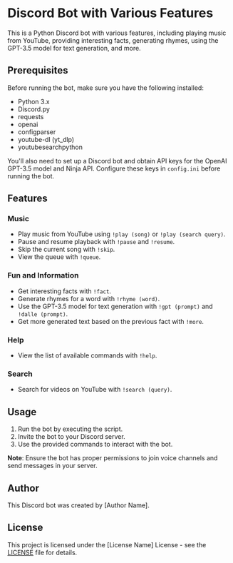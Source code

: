 # Discord Bot with Various Features

This is a Python Discord bot with various features, including playing music from YouTube, providing interesting facts, generating rhymes, using the GPT-3.5 model for text generation, and more.

## Prerequisites

Before running the bot, make sure you have the following installed:

- Python 3.x
- Discord.py
- requests
- openai
- configparser
- youtube-dl (yt_dlp)
- youtubesearchpython

You'll also need to set up a Discord bot and obtain API keys for the OpenAI GPT-3.5 model and Ninja API. Configure these keys in `config.ini` before running the bot.

## Features

### Music

- Play music from YouTube using `!play (song)` or `!play (search query)`.
- Pause and resume playback with `!pause` and `!resume`.
- Skip the current song with `!skip`.
- View the queue with `!queue`.

### Fun and Information

- Get interesting facts with `!fact`.
- Generate rhymes for a word with `!rhyme (word)`.
- Use the GPT-3.5 model for text generation with `!gpt (prompt)` and `!dalle (prompt)`.
- Get more generated text based on the previous fact with `!more`.

### Help

- View the list of available commands with `!help`.

### Search

- Search for videos on YouTube with `!search (query)`.

## Usage

1. Run the bot by executing the script.
2. Invite the bot to your Discord server.
3. Use the provided commands to interact with the bot.

**Note**: Ensure the bot has proper permissions to join voice channels and send messages in your server.

## Author

This Discord bot was created by [Author Name].

## License

This project is licensed under the [License Name] License - see the [LICENSE](LICENSE) file for details.

